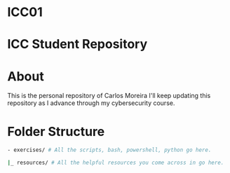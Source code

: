 # ICC01

# ICC Student Repository

# About
This is the personal repository of Carlos Moreira
I'll keep updating this repository as I advance through my cybersecurity course.

# Folder Structure
```bash
- exercises/ # All the scripts, bash, powershell, python go here.

|_ resources/ # All the helpful resources you come across in go here.
